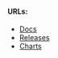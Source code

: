 #### URLs:
- [Docs](https://github.com/grafana/tempo/tree/main/docs/sources/tempo)
- [Releases](https://github.com/grafana/tempo/releases)
- [Charts](https://github.com/grafana/helm-charts)
